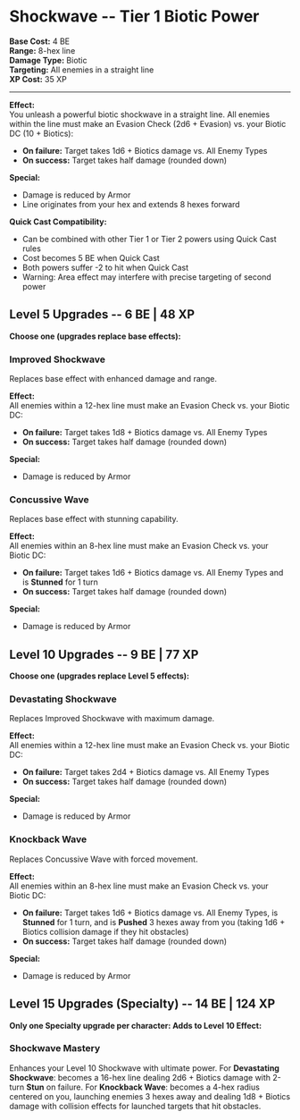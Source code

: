 # Shockwave -- Tier 1 Biotic Power

**Base Cost:** 4 BE  
**Range:** 8-hex line  
**Damage Type:** Biotic  
**Targeting:** All enemies in a straight line  
**XP Cost:** 35 XP

---

**Effect:**  
You unleash a powerful biotic shockwave in a straight line. All enemies within the line must make an Evasion Check (2d6 + Evasion) vs. your Biotic DC (10 + Biotics):
- **On failure:** Target takes 1d6 + Biotics damage vs. All Enemy Types
- **On success:** Target takes half damage (rounded down)

**Special:**  
- Damage is reduced by Armor
- Line originates from your hex and extends 8 hexes forward

**Quick Cast Compatibility:**  
- Can be combined with other Tier 1 or Tier 2 powers using Quick Cast rules
- Cost becomes 5 BE when Quick Cast
- Both powers suffer -2 to hit when Quick Cast
- Warning: Area effect may interfere with precise targeting of second power

## Level 5 Upgrades -- 6 BE | 48 XP

**Choose one (upgrades replace base effects):**

### Improved Shockwave
Replaces base effect with enhanced damage and range.

**Effect:**  
All enemies within a 12-hex line must make an Evasion Check vs. your Biotic DC:
- **On failure:** Target takes 1d8 + Biotics damage vs. All Enemy Types
- **On success:** Target takes half damage (rounded down)

**Special:**  
- Damage is reduced by Armor

### Concussive Wave
Replaces base effect with stunning capability.

**Effect:**  
All enemies within an 8-hex line must make an Evasion Check vs. your Biotic DC:
- **On failure:** Target takes 1d6 + Biotics damage vs. All Enemy Types and is **Stunned** for 1 turn
- **On success:** Target takes half damage (rounded down)

**Special:**  
- Damage is reduced by Armor

## Level 10 Upgrades -- 9 BE | 77 XP

**Choose one (upgrades replace Level 5 effects):**

### Devastating Shockwave
Replaces Improved Shockwave with maximum damage.

**Effect:**  
All enemies within a 12-hex line must make an Evasion Check vs. your Biotic DC:
- **On failure:** Target takes 2d4 + Biotics damage vs. All Enemy Types
- **On success:** Target takes half damage (rounded down)

**Special:**  
- Damage is reduced by Armor

### Knockback Wave
Replaces Concussive Wave with forced movement.

**Effect:**  
All enemies within an 8-hex line must make an Evasion Check vs. your Biotic DC:
- **On failure:** Target takes 1d6 + Biotics damage vs. All Enemy Types, is **Stunned** for 1 turn, and is **Pushed** 3 hexes away from you (taking 1d6 + Biotics collision damage if they hit obstacles)
- **On success:** Target takes half damage (rounded down)

**Special:**  
- Damage is reduced by Armor

## Level 15 Upgrades (Specialty) -- 14 BE | 124 XP

**Only one Specialty upgrade per character: Adds to Level 10 Effect:**

### Shockwave Mastery
Enhances your Level 10 Shockwave with ultimate power. For **Devastating Shockwave**: becomes a 16-hex line dealing 2d6 + Biotics damage with 2-turn **Stun** on failure. For **Knockback Wave**: becomes a 4-hex radius centered on you, launching enemies 3 hexes away and dealing 1d8 + Biotics damage with collision effects for launched targets that hit obstacles.